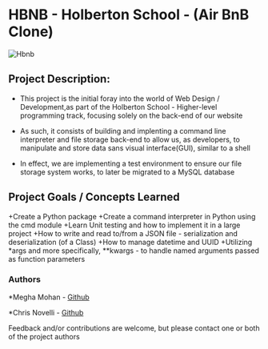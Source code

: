 # HBNB - Holberton School - (Air BnB Clone)

![Hbnb](https://s3.amazonaws.com/intranet-projects-files/holbertonschool-higher-level_programming+/263/HBTN-hbnb-Final.png)

## Project Description:

+ This project is the initial foray into the world of Web Design / Development,as part of the Holberton School - Higher-level programming track, focusing solely on the back-end of our website

+ As such, it consists of building and implenting a command line interpreter and file storage back-end
to allow us, as developers, to manipulate and store data sans visual interface(GUI), similar to a shell

+ In effect, we are implementing a test environment to ensure our file storage system works, to later be migrated to a MySQL database


## Project Goals / Concepts Learned

+Create a Python package
+Create a command interpreter in Python using the cmd module
+Learn Unit testing and how to implement it in a large project
+How to write and read to/from a JSON file - serialization and deserialization (of a Class)
+How to manage datetime and UUID
+Utilizing *args and more specifically, **kwargs - to handle named arguments passed as function parameters

### Authors

*Megha Mohan - [Github](https://github.com/meghamohan)

*Chris Novelli - [Github](https://github.com/cnov20)

Feedback and/or contributions are welcome, but please contact one or both of the project authors